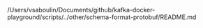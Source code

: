 /Users/vsaboulin/Documents/github/kafka-docker-playground/scripts/../other/schema-format-protobuf/README.md